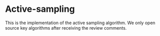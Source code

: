 # Active-sampling
This is the implementation of the active sampling algorithm.
We only open source key algorithms after receiving the review comments.
